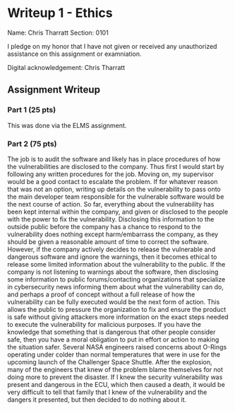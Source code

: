 # Writeup 1 - Ethics

Name: Chris Tharratt
Section: 0101

I pledge on my honor that I have not given or received any unauthorized assistance on this assignment or examniation.

Digital acknowledgement: Chris Tharratt

## Assignment Writeup

### Part 1 (25 pts)

This was done via the ELMS assignment.

### Part 2 (75 pts)

The job is to audit the software and likely has in place procedures of how the vulnerabilities are disclosed to the company. Thus first I would start by following any written procedures for the job. Moving on, my supervisor would be a good contact to escalate the problem. If for whatever reason that was not an option, writing up details on the vulnerability to pass onto the main developer team responsible for the vulnerable software would be the next course of action. So far, everything about the vulnerability has been kept internal within the company, and given or disclosed to the people with the power to fix the vulnerability. Disclosing this information to the outside public before the company has a chance to respond to the vulnerability does nothing except harm/embarrass the company, as they should be given a reasonable amount of time to correct the software. However, if the company actively decides to release the vulnerable and dangerous software and ignore the warnings, then it becomes ethical to release some limited information about the vulnerability to the public. If the company is not listening to warnings about the software, then disclosing some information to public forums/contacting organizations that specialize in cybersecurity news informing them about what the vulnerability can do, and perhaps a proof of concept without a full release of how the vulnerability can be fully executed would be the next form of action. This allows the public to pressure the organization to fix and ensure the product is safe without giving attackers more information on the exact steps needed to execute the vulnerability for malicious purposes. If you have the knowledge that something that is dangerous that other people consider safe, then you have a moral obligation to put in effort or action to making the situation safer. Several NASA engineers raised concerns about O-Rings operating under colder than normal temperatures that were in use for the upcoming launch of the Challenger Space Shuttle. After the explosion, many of the engineers that knew of the problem blame themselves for not doing more to prevent the disaster. If I knew the security vulnerability was present and dangerous in the ECU, which then caused a death, it would be very difficult to tell that family that I knew of the vulnerability and the dangers it presented, but then decided to do nothing about it.
